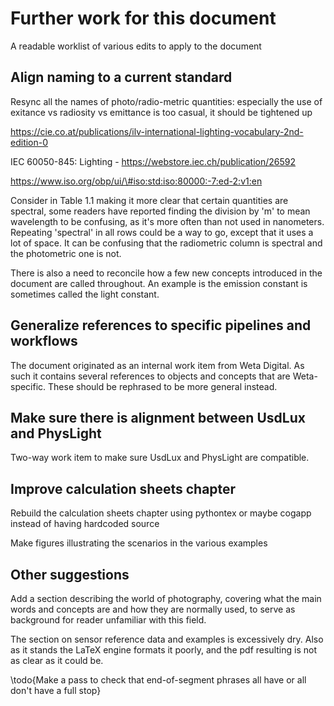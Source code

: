 # Further work for this document

A readable worklist of various edits to apply to the document

## Align naming to a current standard

Resync all the names of photo/radio-metric quantities:
especially the use of exitance vs radiosity vs emittance is too casual, it should be tightened up

https://cie.co.at/publications/ilv-international-lighting-vocabulary-2nd-edition-0

IEC 60050-845: Lighting - https://webstore.iec.ch/publication/26592

https://www.iso.org/obp/ui/\#iso:std:iso:80000:-7:ed-2:v1:en

Consider in Table 1.1 making it more clear that certain quantities are spectral,
some readers have reported finding the division by 'm' to mean wavelength to be confusing,
as it's more often than not used in nanometers.
Repeating 'spectral' in all rows could be a way to go, except that it uses a lot of space.
It can be confusing that the radiometric column is spectral and the photometric one is not.

There is also a need to reconcile how a few new concepts introduced in the document
are called throughout. An example is the emission constant is sometimes called the
light constant.



## Generalize references to specific pipelines and workflows

The document originated as an internal work item from Weta Digital.
As such it contains several references to objects and concepts that are Weta-specific.
These should be rephrased to be more general instead.


## Make sure there is alignment between UsdLux and PhysLight

Two-way work item to make sure UsdLux and PhysLight are compatible.


## Improve calculation sheets chapter

Rebuild the calculation sheets chapter using pythontex or maybe cogapp instead of having hardcoded source

Make figures illustrating the scenarios in the various examples

## Other suggestions

Add a section describing the world of photography, covering what the main words and concepts are and how they are normally used,
to serve as background for reader unfamiliar with this field.

The section on sensor reference data and examples is excessively dry. Also as it stands
the LaTeX engine formats it poorly, and the pdf resulting is not as clear as it could be.


\todo{Make a pass to check that end-of-segment phrases all have or all don't have a full stop}



